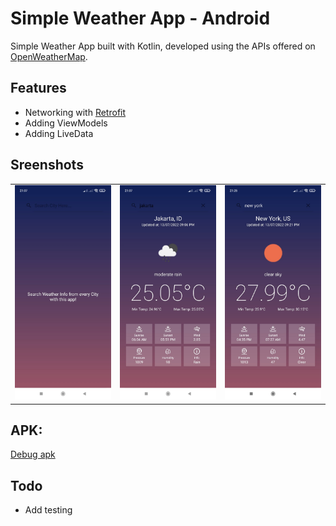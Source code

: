 # Simple Weather App - Android

Simple Weather App built with Kotlin, developed using the APIs offered on [OpenWeatherMap](https://openweathermap.org/api).

## Features

- Networking with [Retrofit](https://square.github.io/retrofit/)
- Adding ViewModels
- Adding LiveData

## Sreenshots
|  |  |   |
| :---:                              | :---:                             | :---:                              |
| ![](1.jpeg)  | ![](2.jpeg) | ![](3.jpeg)  |

## APK:

  [Debug apk](https://github.com/fakhrirasyids/WeatherApp-Kotlin/blob/master/app-debug.apk)

## Todo
- Add testing
